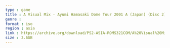 ```yaml
---
type : game
title : A Visual Mix - Ayumi Hamasaki Dome Tour 2001 A (Japan) (Disc 2) (Alt)
genre : 
format : iso
region : asia
link : https://archive.org/download/PS2-ASIA-ROMS321COM/A%20Visual%20Mix%20-%20Ayumi%20Hamasaki%20Dome%20Tour%202001%20A%20%28Japan%29%20%28Disc%202%29%20%28Alt%29.7z
size : 3.6GB
---
```

